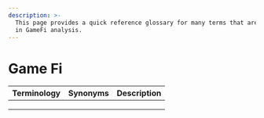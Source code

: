 ```yaml
---
description: >-
  This page provides a quick reference glossary for many terms that are utilised
  in GameFi analysis.
---
```


# Game Fi

| Terminology | Synonyms | Description |
| ----------- | -------- | ----------- |
|             |          |             |
|             |          |             |
|             |          |             |
